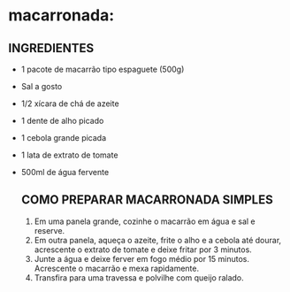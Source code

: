 # macarronada:

## INGREDIENTES

- 1 pacote de macarrão tipo espaguete (500g)

- Sal a gosto

- 1/2 xícara de chá de azeite

- 1 dente de alho picado

- 1 cebola grande picada

- 1 lata de extrato de tomate

- 500ml de água fervente

  ## COMO PREPARAR MACARRONADA SIMPLES

  1. Em uma panela grande, cozinhe o macarrão em água e sal e reserve.
  2. Em outra panela, aqueça o azeite, frite o alho e a cebola até dourar, acrescente o extrato de tomate e deixe fritar por 3 minutos.
  3. Junte a água e deixe ferver em fogo médio por 15 minutos. Acrescente o macarrão e mexa rapidamente.
  4. Transfira para uma travessa e polvilhe com queijo ralado.



